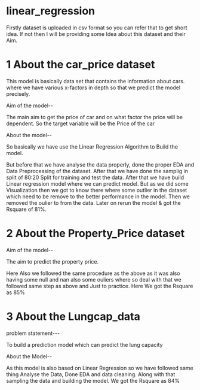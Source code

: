 # linear_regression
Firstly dataset is uploaded in csv format so you can refer that to get short idea.
If not then I will be providing some Idea about this dataset and their Aim.

# 1 About the car_price dataset

This model is basically data set that contains the information about cars. 
where we have various x-factors in depth so that we predict the model precisely.

Aim of the model--

The main aim to get the price of car and on what factor the price will be dependent.
So the target variable will be the Price of the car

About the model--

So basically we have use the Linear Regression Algorithm to Build the model.

But before that we have analyse the data properly, done the proper EDA and Data Preprocessing of the dataset.
After that we have done the samplig in split of 80:20 Split for training and test the data.
After that we have build Linear regression model where we can predict model. But as we did some
Visualization then we got to know there where some outlier in the dataset which need to be remove
to the better performance in the model. Then we removed the oulier to from the data.
Later on rerun the model & got the Rsquare of 81%.

# 2 About the Property_Price dataset

Aim of the model--

The aim to predict the property price.

Here Also we followed the same procedure as the above as it was also having some null and nan
also some ouliers where so deal with that we followed same step as above and Just to practice.
Here We got the Rsquare as 85%

# 3 About the Lungcap_data

problem statement---

To build a prediction model which can predict the lung capacity

About the Model--

As this model is also based on Linear Regression so we 
have followed same thing Analyse the Data, Done EDA and data cleaning.
Along with that sampling the data and building the model.
We got the Rsquare as 84%


